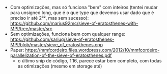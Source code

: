 * Com optimizações, mas só funciona "bem" com inteiros (tentei mudar para unsigned long, que é o que type que devemos usar dado que é preciso ir até 2³², mas sem sucesso): https://github.com/marius92mc/sieve-of-eratosthenes-with-MPI/tree/master/src
* Sem optimizações, funciona bem com qualquer range: https://github.com/sariug/sieve-of-eratosthenes-MPI/blob/master/sieve_of_eratosthenes.cpp
* Paper: https://mmfcordeiro.files.wordpress.com/2012/10/mmfcordeiro-parallelization-of-the-sieve-of-eratosthenes.pdf 
    - o último snip de código, 1.16, parece estar bem completo, com todas as otimizações (mesmo em storage até)
